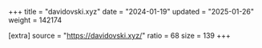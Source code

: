 +++
title = "davidovski.xyz"
date = "2024-01-19"
updated = "2025-01-26"
weight = 142174

[extra]
source = "https://davidovski.xyz/"
ratio = 68
size = 139
+++
